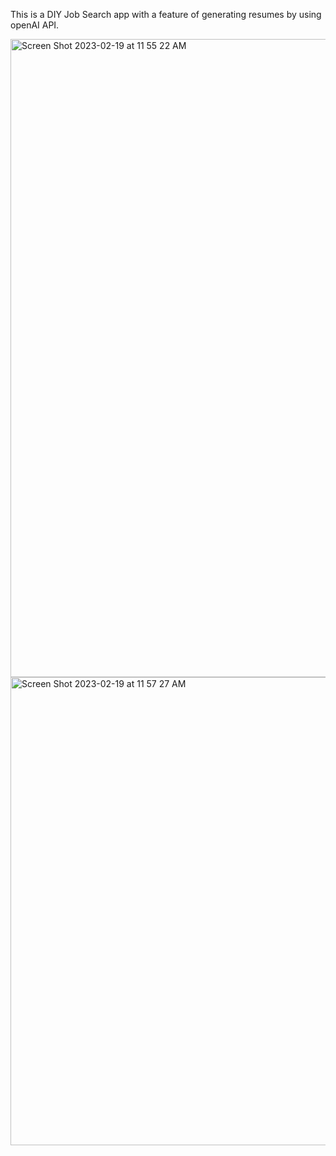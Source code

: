This is a DIY Job Search app with a feature of generating resumes by using openAI API.

<img width="1021" alt="Screen Shot 2023-02-19 at 11 55 22 AM" src="https://user-images.githubusercontent.com/96316198/219971874-d27fae67-b78d-4d11-b7bc-fd82f8824789.png">
<img width="749" alt="Screen Shot 2023-02-19 at 11 57 27 AM" src="https://user-images.githubusercontent.com/96316198/219971983-8db5c494-282c-4a8c-88cc-cc7745a1d299.png">
